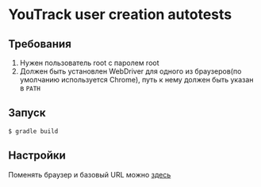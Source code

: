 # YouTrack user creation autotests

## Требования

1. Нужен пользователь root с паролем root
2. Должен быть установлен WebDriver для одного из браузеров(по умолчанию используется Chrome), путь к нему должен быть указан в `PATH`

## Запуск

````
$ gradle build
````
## Настройки

Поменять браузер и базовый URL можно [здесь](src/main/java/ru/spb/hse/youtrack/Settings.java)
